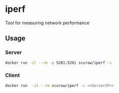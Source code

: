 # iperf
Tool for measuring network performance

## Usage

### Server

```sh
docker run -it --rm -p 5201:5201 scurow/iperf -s
```

### Client

```sh
docker run  -it --rm scurow/iperf -c <<ServerIP>>
```
